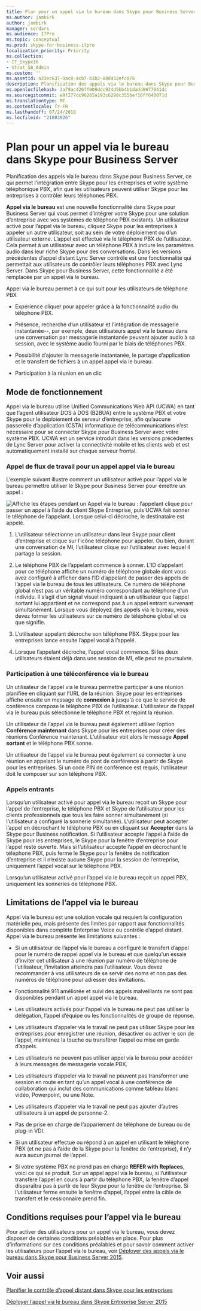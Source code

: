 ```yaml
---
title: Plan pour un appel via le bureau dans Skype pour Business Server
ms.author: jambirk
author: jambirk
manager: serdars
ms.audience: ITPro
ms.topic: conceptual
ms.prod: skype-for-business-itpro
localization_priority: Priority
ms.collection:
- IT_Skype16
- Strat_SB_Admin
ms.custom: ''
ms.assetid: a33ec637-9ac8-4cb7-b3b2-88d432efc078
description: Planification des appels via le bureau dans Skype pour Business Server, ce qui permet l’intégration entre Skype pour les entreprises et votre système téléphonique PBX, afin que les utilisateurs peuvent utiliser Skype pour les entreprises à contrôler leurs téléphones PBX.
ms.openlocfilehash: 3a79ac426ff009ddc934d5bb4b1dadd0077941dc
ms.sourcegitcommit: e9f277dc96265a193c6298c3556ef16ff640071d
ms.translationtype: MT
ms.contentlocale: fr-FR
ms.lasthandoff: 07/24/2018
ms.locfileid: "21003926"
---
```

# <a name="plan-for-call-via-work-in-skype-for-business-server"></a>Plan pour un appel via le bureau dans Skype pour Business Server
 
Planification des appels via le bureau dans Skype pour Business Server, ce qui permet l’intégration entre Skype pour les entreprises et votre système téléphonique PBX, afin que les utilisateurs peuvent utiliser Skype pour les entreprises à contrôler leurs téléphones PBX.
  
 **Appel via le bureau** est une nouvelle fonctionnalité dans Skype pour Business Server qui vous permet d’intégrer votre Skype pour une solution d’entreprise avec vos systèmes de téléphone PBX existants. Un utilisateur activé pour l’appel via le bureau, cliquez Skype pour les entreprises à appeler un autre utilisateur, soit au sein de votre déploiement ou d’un utilisateur externe. L’appel est effectué via le téléphone PBX de l’utilisateur. Cela permet à un utilisateur avec un téléphone PBX à inclure les paramètres audio dans leur riche Skype pour des conversations. Dans les versions précédentes d’appel distant Lync Server contrôle est une fonctionnalité qui permettait aux utilisateurs de contrôler leurs téléphones PBX avec Lync Server. Dans Skype pour Business Server, cette fonctionnalité a été remplacée par un appel via le bureau.
  
Appel via le bureau permet à ce qui suit pour les utilisateurs de téléphone PBX
  
- Expérience cliquer pour appeler grâce à la fonctionnalité audio du téléphone PBX.
    
- Présence, recherche d’un utilisateur et l’intégration de messagerie instantanée--, par exemple, deux utilisateurs appel via le bureau dans une conversation par messagerie instantanée peuvent ajouter audio à sa session, avec le système audio fourni par le biais de téléphones PBX.
    
- Possibilité d’ajouter la messagerie instantanée, le partage d’application et le transfert de fichiers à un appel appel via le bureau.
    
- Participation à la réunion en un clic
    
## <a name="how-it-works"></a>Mode de fonctionnement

Appel via le bureau utilise Unified Communications Web API (UCWA) en tant que l’agent utilisateur DOS à DOS (B2BUA) entre le système PBX et votre Skype pour le déploiement de serveur d’entreprise, afin qu’aucune passerelle d’application (CSTA) informatique de télécommunications n’est nécessaire pour se connecter Skype pour Business Server avec votre système PBX. UCWA est un service introduit dans les versions précédentes de Lync Server pour activer la connectivité mobile et les clients web et est automatiquement installé sur chaque serveur frontal.
  
### <a name="call-workflow-for-a-call-via-work-call"></a>Appel de flux de travail pour un appel appel via le bureau

L’exemple suivant illustre comment un utilisateur activé pour l’appel via le bureau permettre utiliser le Skype pour Business Server pour émettre un appel :
  
![Affiche les étapes pendant un Appel via le bureau : l’appelant clique pour passer un appel à l’aide du client Skype Entreprise, puis UCWA fait sonner le téléphone de l’appelant. Lorsque celui-ci décroche, le destinataire est appelé.](../../media/050e88ed-e18e-40c0-84d5-b17fe40c305a.jpg)
  
1. L’utilisateur sélectionne un utilisateur dans leur Skype pour client d’entreprise et clique sur l’icône téléphone pour appeler. Ou bien, durant une conversation de MI, l’utilisateur clique sur l’utilisateur avec lequel il partage la session.
    
2. Le téléphone PBX de l’appelant commence à sonner. L’ID d’appelant pour ce téléphone affiche un numéro de téléphone globale dont vous avez configuré à afficher dans l’ID d’appelant de passer des appels de l’appel via le bureau de tous les utilisateurs. Ce numéro de téléphone global n’est pas un véritable numéro correspondant au téléphone d’un individu. Il s’agit d’un signal visuel indiquant à un utilisateur que l’appel sortant lui appartient et ne correspond pas à un appel entrant survenant simultanément. Lorsque vous déployez des appels via le bureau, vous devez former les utilisateurs sur ce numéro de téléphone global et ce que signifie.
    
3. L’utilisateur appelant décroche son téléphone PBX. Skype pour les entreprises lance ensuite l’appel vocal à l’appelé. 
    
4. Lorsque l’appelant décroche, l’appel vocal commence. Si les deux utilisateurs étaient déjà dans une session de MI, elle peut se poursuivre.
    
### <a name="joining-a-conference-with-call-via-work"></a>Participation à une téléconférence via le bureau

Un utilisateur de l’appel via le bureau permettre participer à une réunion planifiée en cliquant sur l’URL de la réunion. Skype pour les entreprises affiche ensuite un message de **connexion à** jusqu'à ce que le service de conférence compose le téléphone PBX de l’utilisateur. L’utilisateur de l’appel via le bureau puis sélectionne le téléphone PBX et rejoint la réunion.
  
Un utilisateur de l’appel via le bureau peut également utiliser l’option **Conférence maintenant** dans Skype pour les entreprises pour créer des réunions Conférence maintenant. L’utilisateur voit alors le message **Appel sortant** et le téléphone PBX sonne.
  
Un utilisateur de l’appel via le bureau peut également se connecter à une réunion en appelant le numéro de pont de conférence à partir de Skype pour les entreprises. Si un code PIN de conférence est requis, l’utilisateur doit le composer sur son téléphone PBX.
  
### <a name="incoming-calls"></a>Appels entrants

Lorsqu’un utilisateur activé pour appel via le bureau reçoit un Skype pour l’appel de l’entreprise, le téléphone PBX et Skype de l’utilisateur pour les clients professionnels que tous les faire sonner simultanément (si l’utilisateur a configuré la sonnerie simultanée). L’utilisateur peut accepter l’appel en décrochant le téléphone PBX ou en cliquant sur **Accepter** dans la Skype pour Business notification. Si l’utilisateur accepte l’appel à l’aide de Skype pour les entreprises, le Skype pour la fenêtre d’entreprise pour l’appel reste ouverte. Mais si l’utilisateur accepte l’appel en décrochant le téléphone PBX, puis ferme le Skype pour la fenêtre de notification d’entreprise et il n’existe aucune Skype pour la session de l’entreprise, uniquement l’appel vocal sur le téléphone PBX.
  
Lorsqu’un utilisateur activé pour l’appel via le bureau reçoit un appel PBX, uniquement les sonneries de téléphone PBX.
  
## <a name="limitations-of-call-via-work"></a>Limitations de l’appel via le bureau

Appel via le bureau est une solution vocale qui requiert la configuration matérielle peu, mais présente des limites par rapport aux fonctionnalités disponibles dans complète Enterprise Voice ou contrôle d’appel distant. Appel via le bureau présente les limitations suivantes :
  
- Si un utilisateur de l’appel via le bureau a configuré le transfert d’appel pour le numéro de rappel appel via le bureau et que quelqu'un essaie d’inviter cet utilisateur à une réunion par numéro de téléphone de l’utilisateur, l’invitation atteindra pas l’utilisateur. Vous devez recommander à vos utilisateurs de se servir des noms et non pas des numéros de téléphone pour adresser des invitations. 
    
- Fonctionnalité 911 améliorée et suivi des appels malveillants ne sont pas disponibles pendant un appel appel via le bureau.
    
- Les utilisateurs activés pour l’appel via le bureau ne peut pas utiliser la délégation, l’appel d’équipe ou les fonctionnalités de groupe de réponse.
    
- Les utilisateurs d’appeler via le travail ne peut pas utiliser Skype pour les entreprises pour enregistrer une réunion, désactiver ou activer le son de l’appel, maintenez la touche ou transférer l’appel ou mise en garde d’appels.
    
- Les utilisateurs ne peuvent pas utiliser appel via le bureau pour accéder à leurs messages de messagerie vocale PBX.
    
- Les utilisateurs d’appeler via le travail ne peuvent pas transformer une session en route en tant qu’un appel vocal à une conférence de collaboration qui inclut des communications comme tableau blanc vidéo, Powerpoint, ou une Note.
    
- Les utilisateurs d’appeler via le travail ne peut pas ajouter d’autres utilisateurs à un appel de personne-2.
    
- Pas de prise en charge de l’appariement de téléphone de bureau ou de plug-in VDI.
    
- Si un utilisateur effectue ou répond à un appel en utilisant le téléphone PBX (et ne pas à l’aide de la Skype pour la fenêtre de l’entreprise), il n’y aura aucun journal de l’appel.
    
- Si votre système PBX ne prend pas en charge **REFER with Replaces**, voici ce qui se produit. Sur un appel appel via le bureau, si l’utilisateur transfère l’appel en cours à partir du téléphone PBX, la fenêtre d’appel disparaîtra pas à partir de leur Skype pour la fenêtre de l’entreprise. Si l’utilisateur ferme ensuite la fenêtre d’appel, l’appel entre la cible de transfert et le cessionnaire prend fin. 
    
## <a name="prerequisites-for-call-via-work"></a>Conditions requises pour l’appel via le bureau

Pour activer des utilisateurs pour un appel via le bureau, vous devez disposer de certaines conditions préalables en place. Pour plus d’informations sur ces conditions préalables et pour savoir comment activer les utilisateurs pour l’appel via le bureau, voir [Déployer des appels via le bureau dans Skype pour Business Server 2015](../../deploy/deploy-call-via-work.md). 
  
## <a name="see-also"></a>Voir aussi

[Planifier le contrôle d’appel distant dans Skype pour les entreprises](remote-call-control.md)
  
[Déployer l’appel via le bureau dans Skype Entreprise Server 2015](../../deploy/deploy-call-via-work.md)

